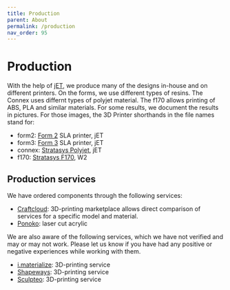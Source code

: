 ```yaml
---
title: Production
parent: About
permalink: /production
nav_order: 95
---
```


# Production

With the help of [jET](https://www.janelia.org/support-team/janelia-experimental-technology), we produce many of the designs in-house and on different printers. On the forms, we use different types of resins. The Connex uses differnt types of polyjet material. The f170 allows printing of ABS, PLA and similar materials.  For some results, we document the results in pictures. For those images, the 3D Printer shorthands in the file names stand for:

- form2: [Form 2](https://formlabs.com/3d-printers/form-2/) SLA printer, jET
- form3: [Form 3](https://formlabs.com/3d-printers/form-3/) SLA printer, jET
- connex: [Stratasys Polyjet](https://www.stratasys.com/3d-printers/objet-260-500-connex1), jET
- f170: [Stratasys F170](https://www.stratasys.com/3d-printers/f123), W2

## Production services

We have ordered components through the following services:

- [Craftcloud](https://craftcloud3d.com/): 3D-printing marketplace allows direct comparison of services for a specific model and material.
- [Ponoko](https://www.ponoko.com/): laser cut acrylic

We are also aware of the following services, which we have not verified and may or may not work. Please let us know if you have had any positive or negative experiences while working with them.

- [i.materialize](https://i.materialise.com/en): 3D-printing service
- [Shapeways](https://www.shapeways.com/): 3D-printing service
- [Sculpteo](https://www.sculpteo.com/en/): 3D-printing service